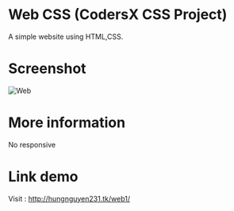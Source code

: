 # Web CSS (CodersX CSS Project)
A simple website using HTML,CSS.
# Screenshot
![Web](http://hungnguyen231.tk/photo/codersx-web1-css.png)
# More information
No responsive
# Link demo
Visit : http://hungnguyen231.tk/web1/
